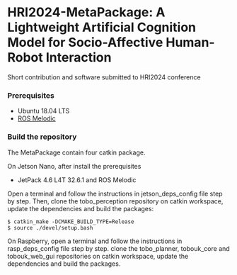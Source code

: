 # HRI2024-MetaPackage: A Lightweight Artificial Cognition Model for Socio-Affective Human-Robot Interaction
Short contribution and software submitted to HRI2024 conference 

### Prerequisites

- Ubuntu 18.04 LTS
- [ROS Melodic](http://wiki.ros.org/melodic/Installation/Ubuntu)

### Build the repository

The MetaPackage contain four catkin package.

On Jetson Nano, after install the prerequisites 

- JetPack 4.6 L4T 32.6.1 and ROS Melodic

Open a terminal and follow the instructions in jetson_deps_config file step by step. Then, clone the tobo_perception repository on catkin workspace, update the dependencies and build the packages:

    $ catkin_make -DCMAKE_BUILD_TYPE=Release
    $ source ./devel/setup.bash
    
On Raspberry, open a terminal and follow the instructions in rasp_deps_config file step by step. clone the tobo_planner, tobouk_core and tobouk_web_gui repositories on catkin workspace, update the dependencies and build the packages.
